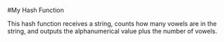 #My Hash Function

This hash function receives a string, counts how many vowels are in the string, and outputs the alphanumerical value plus the number of vowels.
